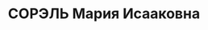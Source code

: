 ---
title: СОРЭЛЬ Мария Исааковна
description: "1901 р народження, м. Миколаїв, єврейка, із службовців, освіта середня.\
  \ Проживала у м. Миколаєві. Домогосподарка. \n  Заарештована 20.11.1937 р. Вироком\
  \ Військової Колегії Верховного Суду СРСР від 24.11.1937 р. засуджена до 10 років\
  \ ув'язнення у ВТТ з конфіскацією майна. Подальша доля невідома. \n  Реабілітована\
  \ у 1956 році."
---